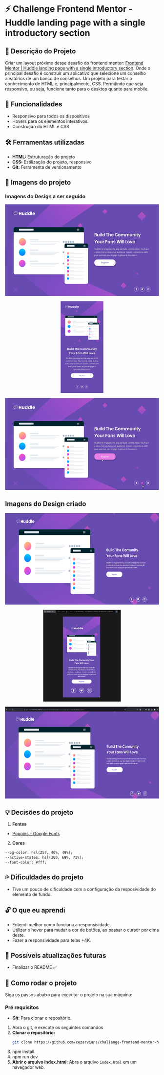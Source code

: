 # ⚡ Challenge Frontend Mentor - Huddle landing page with a single introductory section

## 📝 Descrição do Projeto
Criar um layout próximo desse desafio do frontend mentor: [Frontend Mentor | Huddle landing page with a single introductory section](https://cezarviana.github.io/challenge-frontend-mentor-huddle-landing-page-with-a-single-introductory-section/). Onde o principal desafio é construir um aplicativo que selecione um conselho aleatórios de um banco de conselhos. 
Um projeto para testar o conhecimento de HTML e, principalmente, CSS. Permitindo que seja responsivo, ou seja, funcione tanto para o desktop quanto para mobile.


## 🔎 Funcionalidades
- Responsivo para todos os dispositivos
- Hovers para os elementos interativos.
- Construção do HTML e CSS


## 🛠️ Ferramentas utilizadas
- **HTML:** Estruturação do projeto
- **CSS:** Estilização do projeto, responsivo
- **Git:** Ferramenta de versionamento


## 🎨 Imagens do projeto

### Imagens do Design a ser seguido
<div align="center">
<img src="./src/design/desktop-design.jpg" style="height: 300px;"> <br>

<img src="./src/design/mobile-design.jpg" style="height: 300px;"> <br>

<img src="./src/design/active-states.jpg" style="height: 300px;">
</div>


## Imagens do Design criado
<div align="center">

<img src="./src/design/my-design-desktop.png"  style="height: 300px; text-align: center;"> <br>

<img src="./src/design/my-design-mobile.png"  style="height: 300px; text-align: center;"> <br>

<img src="./src/design/my-active-states.gif"  style="height: 300px; text-align: center;">
</div>


## 💡 Decisões do projeto
1. **Fontes**
- [Poppins - Google Fonts](https://fonts.google.com/specimen/Poppins)

2. **Cores**
```
--bg-color: hsl(257, 40%, 49%);
--active-states: hsl(300, 69%, 71%);
--font-color: #fff;
```


## 💦 Dificuldades do projeto
- Tive um pouco de dificuldade com a configuração da resposividade do elemento de fundo.


## 🔓 O que eu aprendi
- Entendi melhor como funciona a responsividade.
- Utilizar o hover para mudar a cor de botões, ao passar o cursor por cima deste.
- Fazer a responsividade para telas +4K.


## 💭 Possíveis atualizações futuras
- Finalizar o README ✅


## 🚀 Como rodar o projeto
Siga os passos abaixo para executar o projeto na sua máquina:

### Pré requisitos

- <strong><i>Git</i></strong>: Para clonar o repositório.


1. Abra o git, e execute os seguintes comandos
2. **Clonar o repositório:**
   ```bash
   git clone https://github.com/cezarviana/challenge-frontend-mentor-huddle-landing-page-with-a-single-introductory-section.git
   ```
3. npm install
4. npm run dev
5. **Abrir o arquivo index.html:** Abra o arquivo `index.html` em um navegador web.